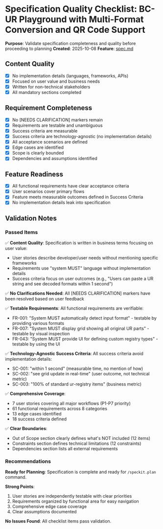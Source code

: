 # Specification Quality Checklist: BC-UR Playground with Multi-Format Conversion and QR Code Support

**Purpose**: Validate specification completeness and quality before proceeding to planning
**Created**: 2025-10-08
**Feature**: [spec.md](../spec.md)

## Content Quality

- [x] No implementation details (languages, frameworks, APIs)
- [x] Focused on user value and business needs
- [x] Written for non-technical stakeholders
- [x] All mandatory sections completed

## Requirement Completeness

- [x] No [NEEDS CLARIFICATION] markers remain
- [x] Requirements are testable and unambiguous
- [x] Success criteria are measurable
- [x] Success criteria are technology-agnostic (no implementation details)
- [x] All acceptance scenarios are defined
- [x] Edge cases are identified
- [x] Scope is clearly bounded
- [x] Dependencies and assumptions identified

## Feature Readiness

- [x] All functional requirements have clear acceptance criteria
- [x] User scenarios cover primary flows
- [x] Feature meets measurable outcomes defined in Success Criteria
- [x] No implementation details leak into specification

## Validation Notes

### Passed Items

✅ **Content Quality**: Specification is written in business terms focusing on user value:
- User stories describe developer/user needs without mentioning specific frameworks
- Requirements use "system MUST" language without implementation details
- Success criteria focus on user outcomes (e.g., "Users can paste a UR string and see decoded formats within 1 second")

✅ **No Clarifications Needed**: All [NEEDS CLARIFICATION] markers have been resolved based on user feedback

✅ **Testable Requirements**: All functional requirements are verifiable:
- FR-001: "System MUST automatically detect input format" - testable by providing various formats
- FR-007: "System MUST display grid showing all original UR parts" - testable by visual inspection
- FR-043: "System MUST provide UI for defining custom registry types" - testable by using the UI

✅ **Technology-Agnostic Success Criteria**: All success criteria avoid implementation details:
- SC-001: "within 1 second" (measurable time, no mention of how)
- SC-002: "see grid update in real-time" (user outcome, not technical metric)
- SC-003: "100% of standard ur-registry items" (business metric)

✅ **Comprehensive Coverage**:
- 7 user stories covering all major workflows (P1-P7 priority)
- 61 functional requirements across 8 categories
- 13 edge cases identified
- 18 success criteria defined

✅ **Clear Boundaries**:
- Out of Scope section clearly defines what's NOT included (12 items)
- Constraints section defines technical limitations (12 constraints)
- Dependencies section lists all external requirements

### Recommendations

**Ready for Planning**: Specification is complete and ready for `/speckit.plan` command.

**Strong Points**:
1. User stories are independently testable with clear priorities
2. Requirements organized by functional area for easy navigation
3. Comprehensive edge case coverage
4. Clear assumptions documented

**No Issues Found**: All checklist items pass validation.
